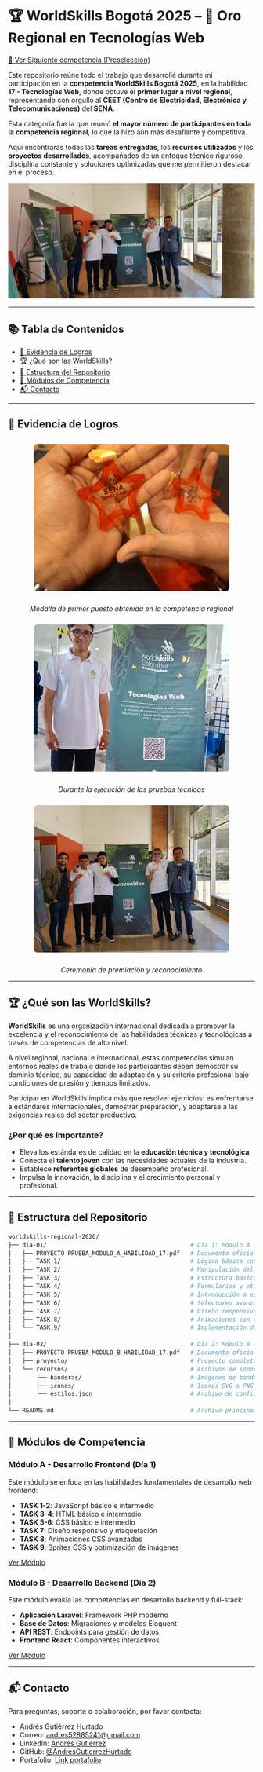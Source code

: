 # 🏆 WorldSkills Bogotá 2025 – 🏅 Oro Regional en Tecnologías Web

[🥈 Ver Siguiente competencia (Preselección)](https://github.com/AndresGutierrezHurtado/worldskills-preseleccion-2025)

Este repositorio reúne todo el trabajo que desarrollé durante mi participación en la **competencia WorldSkills Bogotá 2025**, en la habilidad **17 - Tecnologías Web**, donde obtuve el **primer lugar a nivel regional**, representando con orgullo al **CEET (Centro de Electricidad, Electrónica y Telecomunicaciones)** del **SENA**.

Esta categoría fue la que reunió **el mayor número de participantes en toda la competencia regional**, lo que la hizo aún más desafiante y competitiva.

Aquí encontrarás todas las **tareas entregadas**, los **recursos utilizados** y los **proyectos desarrollados**, acompañados de un enfoque técnico riguroso, disciplina constante y soluciones optimizadas que me permitieron destacar en el proceso.

![Ceremonia de Premiación](extra/premiacion.jpg)

---

## 📚 Tabla de Contenidos

-   [🏅 Evidencia de Logros](#-evidencia-de-logros)
-   [🏆 ¿Qué son las WorldSkills?](#-qué-son-las-worldskills)
-   [📁 Estructura del Repositorio](#-estructura-del-repositorio)
-   [🎯 Módulos de Competencia](#-módulos-de-competencia)
-   [📬 Contacto](#-contacto)

---

## 🏅 Evidencia de Logros

<div align="center">

<img src="extra/medalla.jpg" alt="Medalla de Oro" width="400" height="300" style="object-fit: cover; border-radius: 8px; margin: 10px;">

_Medalla de primer puesto obtenida en la competencia regional_

<img src="extra/prueba.jpg" alt="Momento de la Prueba" width="400" height="300" style="object-fit: cover; border-radius: 8px; margin: 10px;">

_Durante la ejecución de las pruebas técnicas_

<img src="extra/premiacion.jpg" alt="Ceremonia de Premiación" width="400" height="300" style="object-fit: cover; border-radius: 8px; margin: 10px;">

_Ceremonia de premiación y reconocimiento_

</div>

---

## 🏆 ¿Qué son las WorldSkills?

**WorldSkills** es una organización internacional dedicada a promover la excelencia y el reconocimiento de las habilidades técnicas y tecnológicas a través de competencias de alto nivel.

A nivel regional, nacional e internacional, estas competencias simulan entornos reales de trabajo donde los participantes deben demostrar su dominio técnico, su capacidad de adaptación y su criterio profesional bajo condiciones de presión y tiempos limitados.

Participar en WorldSkills implica más que resolver ejercicios: es enfrentarse a estándares internacionales, demostrar preparación, y adaptarse a las exigencias reales del sector productivo.

### ¿Por qué es importante?

-   Eleva los estándares de calidad en la **educación técnica y tecnológica**.
-   Conecta el **talento joven** con las necesidades actuales de la industria.
-   Establece **referentes globales** de desempeño profesional.
-   Impulsa la innovación, la disciplina y el crecimiento personal y profesional.

---

## 📁 Estructura del Repositorio

```bash
worldskills-regional-2026/
├── dia-01/                                         # Día 1: Módulo A - Desarrollo Frontend
│   ├── PROYECTO PRUEBA_MODULO_A_HABILIDAD_17.pdf   # Documento oficial con los requerimientos del módulo A
│   ├── TASK 1/                                     # Lógica básica con JavaScript (variables, funciones, condicionales)
│   ├── TASK 2/                                     # Manipulación del DOM y eventos en JavaScript
│   ├── TASK 3/                                     # Estructura básica con HTML semántico
│   ├── TASK 4/                                     # Formularios y etiquetas avanzadas en HTML
│   ├── TASK 5/                                     # Introducción a estilos con CSS básico
│   ├── TASK 6/                                     # Selectores avanzados, pseudoclases y flexbox
│   ├── TASK 7/                                     # Diseño responsivo con media queries
│   ├── TASK 8/                                     # Animaciones con CSS (keyframes, transitions)
│   └── TASK 9/                                     # Implementación de sprites CSS y optimización de recursos
│
├── dia-02/                                         # Día 2: Módulo B - Desarrollo Backend
│   ├── PROYECTO PRUEBA_MODULO_B_HABILIDAD_17.pdf   # Documento oficial con los requerimientos del módulo B
│   ├── proyecto/                                   # Proyecto completo backend con Laravel (API, vistas)
│   └── recursos/                                   # Archivos de soporte utilizados durante el desarrollo
│       ├── banderas/                               # Imágenes de banderas para funcionalidades relacionadas con países
│       ├── iconos/                                 # Iconos SVG o PNG utilizados en la interfaz
│       └── estilos.json                            # Archivo de configuración para colores y temas del sistema
│
└── README.md                                       # Archivo principal de documentación del repositorio
```

---

## 🎯 Módulos de Competencia

### Módulo A - Desarrollo Frontend (Día 1)

Este módulo se enfoca en las habilidades fundamentales de desarrollo web frontend:

-   **TASK 1-2**: JavaScript básico e intermedio
-   **TASK 3-4**: HTML básico e intermedio
-   **TASK 5-6**: CSS básico e intermedio
-   **TASK 7**: Diseño responsivo y maquetación
-   **TASK 8**: Animaciones CSS avanzadas
-   **TASK 9**: Sprites CSS y optimización de imágenes

[Ver Módulo](./dia-01/README.md)

### Módulo B - Desarrollo Backend (Día 2)

Este módulo evalúa las competencias en desarrollo backend y full-stack:

-   **Aplicación Laravel**: Framework PHP moderno
-   **Base de Datos**: Migraciones y modelos Eloquent
-   **API REST**: Endpoints para gestión de datos
-   **Frontend React**: Componentes interactivos

[Ver Módulo](./dia-02/README.md)

---

## 📬 Contacto

Para preguntas, soporte o colaboración, por favor contacta:

-   Andrés Gutiérrez Hurtado
-   Correo: [andres52885241@gmail.com](mailto:andres52885241@gmail.com)
-   LinkedIn: [Andrés Gutiérrez](https://www.linkedin.com/in/andr%C3%A9s-guti%C3%A9rrez-hurtado-25946728b/)
-   GitHub: [@AndresGutierrezHurtado](https://github.com/AndresGutierrezHurtado)
-   Portafolio: [Link portafolio](https://andres-portfolio-b4dv.onrender.com)
